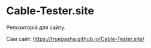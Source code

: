 # Cable-Tester.site
Репозиторій для сайту.

Сам сайт: https://truepasha.github.io/Cable-Tester.site/
